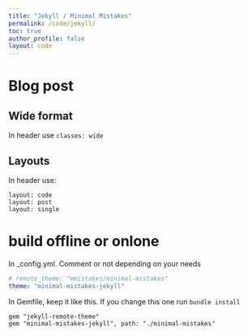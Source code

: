 ```yaml
---
title: "Jekyll / Minimal Mistakes"
permalink: /code/jekyll/
toc: true
author_profile: false
layout: code
---
```



# Blog post

## Wide format

In header use `classes: wide`

## Layouts

In header use:

```
layout: code
layout: post
layout: single
```

# build offline or onlone

In _config.yml. Comment or not depending on your needs

```yml
# remote_theme: "mmistakes/minimal-mistakes"
theme: "minimal-mistakes-jekyll"
```

In Gemfile, keep it like this. If you change this one run `bundle install`

```
gem "jekyll-remote-theme"
gem "minimal-mistakes-jekyll", path: "./minimal-mistakes"
```

